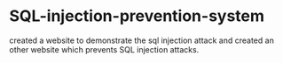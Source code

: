# SQL-injection-prevention-system
created a website to demonstrate the sql injection attack and created an other website which prevents SQL injection attacks.
